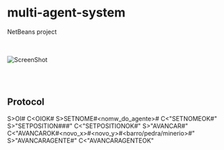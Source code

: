 # multi-agent-system

NetBeans project

<br/><br/>
![ScreenShot](https://github.com/izemauricio/multi-agent-system-client/blob/master/screenshot.png)

<br/><br/>
## Protocol
S>OI#
C<OIOK#
S>SETNOME#<nomw_do_agente>#
C<"SETNOMEOK#"
S>"SETPOSITION#<x>#<y>#"
C<"SETPOSITIONOK#"
S>"AVANCAR#"
C<"AVANCAROK#<novo_x>#<novo_y>#<barro/pedra/minerio>#"
S>"AVANCARAGENTE#"
C<"AVANCARAGENTEOK"
